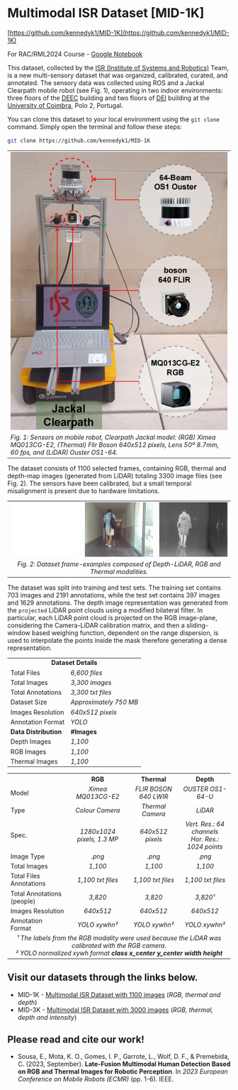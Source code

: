 # Multimodal ISR Dataset [MID-1K]

[https://github.com/kennedyk1/MID-1K](https://github.com/kennedyk1/MID-1K)

For RAC/RML2024 Course - [Google Notebook](https://colab.research.google.com/drive/18IM7bnIlEMhe6KyG6spiV5aXzF8eNMkX?usp=sharing)

This dataset, collected by the [ISR (Institute of Systems and Robotics)](https://www.isr.uc.pt/) Team, is a new multi-sensory dataset that was organized, calibrated, curated, and annotated. The sensory data was collected using ROS and a Jackal Clearpath mobile robot (see Fig. 1), operating in two indoor environments: three floors of the [DEEC](https://www.uc.pt/fctuc/deec/) building and two floors of [DEI](https://www.uc.pt/fctuc/dei/) building at the [University of Coimbra](https://www.uc.pt/), Polo 2, Portugal.

You can clone this dataset to your local environment using the `git clone` command. Simply open the terminal and follow these steps:

   ```bash
   git clone https://github.com/kennedyk1/MID-1K
   ```

<table>
<tr>
<td align="center">
<img src="imgs/jackal.png" alt="Jackal Clearpath"/>
</td>
</tr>
<tr><td><em>Fig. 1: Sensors on mobile robot, Clearpath Jackal model: (RGB) Ximea MQ013CG-E2, (Thermal) Flir Boson 640x512 pixels, Lens 50º 8.7mm, 60 fps, and (LiDAR) Ouster OS1-64.</em></td></tr>
</table>

The dataset consists of 1100 selected frames, containing RGB, thermal and depth-map images  (generated from LiDAR) totaling 3300 image files (see Fig. 2). The sensors have been calibrated, but a small temporal misalignment is present due to hardware limitations.

<table>
    <tr>
        <td><img src="imgs/d.png" alt="Depth Modality"/></td>
        <td><img src="imgs/r.png" alt="RGB Modality"/></td>
        <td><img src="imgs/t.png" alt="Thermal Modality"/></td>
    </tr>
    <tr>
        <td colspan="3" align="center"><em>Fig. 2: Dataset frame-examples composed of Depth-LiDAR, RGB and Thermal modalities.</em></td>
    </tr>
</table>

The dataset was split into training and test sets. The training set contains 703 images and 2191 annotations, while the test set contains 397 images and 1629 annotations. The depth image representation was generated from the `projected` LiDAR point clouds using a modified bilateral filter. In particular, each LiDAR point cloud is projected on the RGB image-plane, considering the Camera-LiDAR calibration matrix, and then a sliding-window based weighing function, dependent on the range dispersion, is used to interpolate the points inside the mask therefore generating a dense representation.

<table>
    <tr><td colspan="2" align="center"><b>Dataset Details</b></td></tr>
    <tr><td>Total Files</td><td><em>6,600 files</em></td></tr>
    <tr><td>Total Images</td><td><em>3,300 images</em></td></tr>
    <tr><td>Total Annotations</td><td><em>3,300 txt files</em></td></tr>
    <tr><td>Dataset Size</td><td><em>Approximately 750 MB</em></td></tr>
    <tr><td>Images Resolution</td><td><em>640x512 pixels</em></td></tr>
    <tr><td>Annotation Format</td><td><em>YOLO</em></td></tr>
    <tr><td><b>Data Distribution</b></td><td><b>#Images</b></td></tr>
    <tr><td>Depth Images</td><td><em>1,100</em></td></tr>
    <tr><td>RGB Images</td><td><em>1,100</em></td></tr>
    <tr><td>Thermal Images</td><td><em>1,100</em></td></tr>
</table>

<table>
  <tr>
    <th></th>
    <th>RGB</th>
    <th>Thermal</th>
    <th>Depth</th>
  </tr>
  <tr>
    <td>Model</td>
    <td align="center"><em>Ximea MQ013CG-E2</em></td>
    <td align="center"><em>FLIR BOSON 640 LWIR</em></td>
    <td align="center"><em>OUSTER OS1-64-U</em></td>
  </tr>
  <tr>
    <td>Type</td>
    <td align="center"><em>Colour Camera</em></td>
    <td align="center"><em>Thermal Camera</em></td>
    <td align="center"><em>LiDAR</em></td>
  </tr>
  <tr>
    <td>Spec.</td>
    <td align="center"><em>1280x1024 pixels, 1.3 MP</em></td>
    <td align="center"><em>640x512 pixels</em></td>
    <td align="center"><em>Vert. Res.: 64 channels<BR>Hor. Res.: 1024 points</em></td>
  </tr>
  <tr>
    <td>Image Type</td>
    <td align="center"><em>.png</em></td>
    <td align="center"><em>.png</em></td>
    <td align="center"><em>.png</em></td>
  </tr>
  <tr>
    <td>Total Images</td>
    <td align="center"><em>1,100</em></td>
    <td align="center"><em>1,100</em></td>
    <td align="center"><em>1,100</em></td>
  </tr>
  <tr>
    <td>Total Files Annotations</td>
    <td align="center"><em>1,100 txt files</em></td>
    <td align="center"><em>1,100 txt files</em></td>
    <td align="center"><em>1,100 txt files</em></td>
  </tr>
  <tr>
    <td>Total Annotations (people)</td>
    <td align="center"><em>3,820</em></td>
    <td align="center"><em>3,820</em></td>
    <td align="center"><em>3,820¹</em></td>
  </tr>
  <tr>
    <td>Images Resolution</td>
    <td align="center"><em>640x512</em></td>
    <td align="center"><em>640x512</em></td>
    <td align="center"><em>640x512</em></td>
  </tr>
  <tr>
    <td>Annotation Format</td>
    <td align="center"><em>YOLO xywhn²</em></td>
    <td align="center"><em>YOLO xywhn²</em></td>
    <td align="center"><em>YOLO xywhn²</em></td>
  </tr>
  <tr>
    <td colspan="4" align="center"><em>¹ The labels from the RGB modality were used because the LiDAR was calibrated with the RGB camera.<BR>² YOLO normalized xywh format <b>class x_center y_center width height</b></em></td>
  </tr>
</table>

## Visit our datasets through the links below.
- MID-1K - [Multimodal ISR Dataset with 1100 images](https://kennedyk1.github.io/MID-1K/) (*RGB, thermal and depth*)
- MID-3K - [Multimodal ISR Dataset with 3000 images](https://kennedyk1.github.io/MID-3K/) (*RGB, thermal, depth and intensity*)


## Please read and cite our work!

- Sousa, E., Mota, K. O., Gomes, I. P., Garrote, L., Wolf, D. F., & Premebida, C. (2023, September). **Late-Fusion Multimodal Human Detection Based on RGB and Thermal Images for Robotic Perception**. In *2023 European Conference on Mobile Robots (ECMR)* (pp. 1-6). IEEE.
